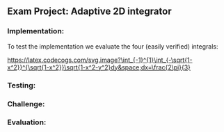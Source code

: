 ## Exam Project: Adaptive 2D integrator

### Implementation:

To test the implementation we evaluate the four (easily verified) integrals:

https://latex.codecogs.com/svg.image?\int_{-1}^{1}\int_{-\sqrt{1-x^2}}^{\sqrt{1-x^2}}\sqrt{1-x^2-y^2}dy&space;dx=\frac{2\pi}{3}

### Testing:

### Challenge:

### Evaluation:

